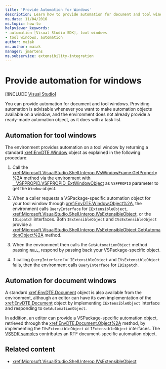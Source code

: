 ```yaml
---
title: 'Provide Automation for Windows'
description: Learn how to provide automation for document and tool windows in Visual Studio by using Microsoft.VisualStudio.Shell.Interop methods.
ms.date: 11/04/2016
ms.topic: how-to
helpviewer_keywords:
- automation [Visual Studio SDK], tool windows
- tool windows, automation
author: maiak
ms.author: maiak
manager: jmartens
ms.subservice: extensibility-integration
---
```

# Provide automation for windows

 [!INCLUDE [Visual Studio](~/includes/applies-to-version/vs-windows-only.md)]

You can provide automation for document and tool windows. Providing automation is advisable whenever you want to make automation objects available on a window, and the environment does not already provide a ready-made automation object, as it does with a task list.

## Automation for tool windows

The environment provides automation on a tool window by returning a standard <xref:EnvDTE.Window> object as explained in the following procedure:

1. Call the <xref:Microsoft.VisualStudio.Shell.Interop.IVsWindowFrame.GetProperty%2A> method via the environment with [__VSFPROPID.VSFPROPID_ExtWindowObject](<xref:Microsoft.VisualStudio.Shell.Interop.__VSFPROPID.VSFPROPID_ExtWindowObject>) as `VSFPROPID` parameter to get the `Window` object.

2. When a caller requests a VSPackage-specific automation object for your tool window through <xref:EnvDTE.Window.Object%2A>, the environment calls `QueryInterface` for `IExtensibleObject`, <xref:Microsoft.VisualStudio.Shell.Interop.IVsExtensibleObject>, or the `IDispatch` interfaces. Both `IExtensibleObject` and `IVsExtensibleObject` provide a <xref:Microsoft.VisualStudio.Shell.Interop.IVsExtensibleObject.GetAutomationObject%2A> method.

3. When the environment then calls the `GetAutomationObject` method passing `NULL`, respond by passing back your VSPackage-specific object.

4. If calling `QueryInterface` for `IExtensibleObject` and `IVsExtensibleObject` fails, then the environment calls `QueryInterface` for `IDispatch`.

## Automation for document windows

A standard <xref:EnvDTE.Document> object is also available from the environment, although an editor can have its own implementation of the <xref:EnvDTE.Document> object by implementing `IExtensibleObject` interface and responding to `GetAutomationObject`.

In addition, an editor can provide a VSPackage-specific automation object, retrieved through the <xref:EnvDTE.Document.Object%2A> method, by implementing the `IVsExtensibleObject` or `IExtensibleObject` interfaces. The [VSSDK samples](https://github.com/Microsoft/VSSDK-Extensibility-Samples) contributes an RTF document-specific automation object.

## Related content

- <xref:Microsoft.VisualStudio.Shell.Interop.IVsExtensibleObject>
